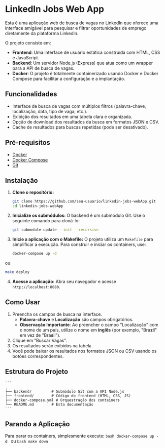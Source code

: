 # LinkedIn Jobs Web App

Esta é uma aplicação web de busca de vagas no LinkedIn que oferece uma interface amigável para pesquisar e filtrar oportunidades de emprego diretamente da plataforma LinkedIn.

O projeto consiste em:
- **Frontend**: Uma interface de usuário estática construída com HTML, CSS e JavaScript.
- **Backend**: Um servidor Node.js (Express) que atua como um wrapper para a API de busca de vagas.
- **Docker**: O projeto é totalmente containerizado usando Docker e Docker Compose para facilitar a configuração e a implantação.

## Funcionalidades

- Interface de busca de vagas com múltiplos filtros (palavra-chave, localização, data, tipo de vaga, etc.).
- Exibição dos resultados em uma tabela clara e organizada.
- Opção de download dos resultados da busca em formatos JSON e CSV.
- Cache de resultados para buscas repetidas (pode ser desativado).

## Pré-requisitos

- [Docker](https://docs.docker.com/get-docker/)
- [Docker Compose](https://docs.docker.com/compose/install/)
- [Git](https://git-scm.com/downloads)

## Instalação

1. **Clone o repositório:**
   ```bash
   git clone https://github.com/seu-usuario/linkedin-jobs-webApp.git
   cd linkedin-jobs-webApp
   ```

2. **Inicialize os submódulos:**
   O backend é um submódulo Git. Use o seguinte comando para cloná-lo:
   ```bash
   git submodule update --init --recursive
   ```

3. **Inicie a aplicação com o Makefile:**
   O projeto utiliza um `Makefile` para simplificar a execução. Para construir e iniciar os containers, use:
   ```bash
   docker-compose up -d
   ```
ou
   ```bash
   make deploy
   ```

4. **Acesse a aplicação:**
   Abra seu navegador e acesse `http://localhost:8080`.

## Como Usar

1. Preencha os campos de busca na interface.
   - **Palavra-chave** e **Localização** são campos obrigatórios.
   - **Observação Importante**: Ao preencher o campo "Localização" com o nome de um país, utilize o nome em **inglês** (por exemplo, "Bra**z**il" em vez de "Bra**s**il").
2. Clique em "Buscar Vagas".
3. Os resultados serão exibidos na tabela.
4. Você pode baixar os resultados nos formatos JSON ou CSV usando os botões correspondentes.

## Estrutura do Projeto

    ```
    .
    ├── backend/         # Submódulo Git com a API Node.js
    ├── frontend/        # Código do frontend (HTML, CSS, JS)
    ├── docker-compose.yml # Orquestração dos containers
    └── README.md        # Esta documentação
    ```

## Parando a Aplicação

Para parar os containers, simplesmente execute:
    ```bash
    docker-compose up -d
    ```
ou
    ```bash
    make down
    ```
